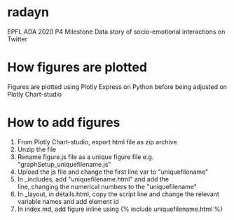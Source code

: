 # radayn
EPFL ADA 2020 P4 Milestone
Data story of socio-emotional interactions on Twitter

# How figures are plotted
Figures are plotted using Plotly Express on Python before being adjusted on Plotly Chart-studio

# How to add figures
1. From Plotly Chart-studio, export html file as zip archive
2. Unzip the file
3. Rename figure.js file as a unique figure file e.g. "graphSetup_uniquefilename.js"
4. Upload the js file and change the first line var to "uniquefilename"
5. In _includes, add "uniquefilename.html" and add the <div id> line, changing the numerical numbers to the "uniquefilename"
6. In _layout, in details.html, copy the script line and change the relevant variable names and add element id
7. In index.md, add figure inline using {% include uniquefilename.html %}
